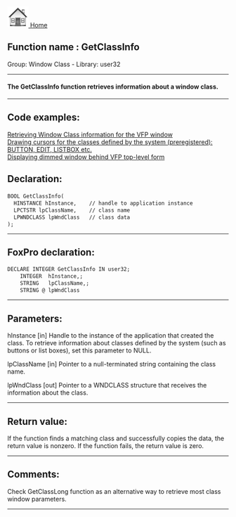 [<img src="../../images/home.png"> Home ](https://github.com/VFPX/Win32API)  

## Function name : GetClassInfo
Group: Window Class - Library: user32    
***  


#### The GetClassInfo function retrieves information about a window class. 
***  


## Code examples:
[Retrieving Window Class information for the VFP window](../../samples/sample_201.md)  
[Drawing cursors for the classes defined by the system (preregistered): BUTTON, EDIT, LISTBOX etc.](../../samples/sample_203.md)  
[Displaying dimmed window behind VFP top-level form](../../samples/sample_578.md)  

## Declaration:
```foxpro  
BOOL GetClassInfo(
  HINSTANCE hInstance,    // handle to application instance
  LPCTSTR lpClassName,    // class name
  LPWNDCLASS lpWndClass   // class data
);  
```  
***  


## FoxPro declaration:
```foxpro  
DECLARE INTEGER GetClassInfo IN user32;
	INTEGER  hInstance,;
	STRING   lpClassName,;
	STRING @ lpWndClass  
```  
***  


## Parameters:
hInstance 
[in] Handle to the instance of the application that created the class. To retrieve information about classes defined by the system (such as buttons or list boxes), set this parameter to NULL. 

lpClassName 
[in] Pointer to a null-terminated string containing the class name. 

lpWndClass 
[out] Pointer to a WNDCLASS structure that receives the information about the class.   
***  


## Return value:
If the function finds a matching class and successfully copies the data, the return value is nonzero. If the function fails, the return value is zero.   
***  


## Comments:
Check GetClassLong function as an alternative way to retrieve most class window parameters.  
  
***  

